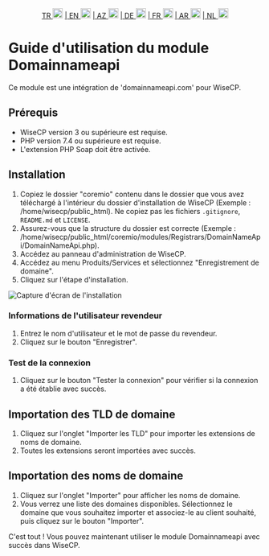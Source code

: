 <div align="center">  
  <a href="README.md"   >   TR <img style="padding-top: 8px" src="https://raw.githubusercontent.com/yammadev/flag-icons/master/png/TR.png" alt="TR" height="20" /></a>  
  <a href="README-EN.md"> | EN <img style="padding-top: 8px" src="https://raw.githubusercontent.com/yammadev/flag-icons/master/png/US.png" alt="EN" height="20" /></a>  
  <a href="README-AZ.md"> | AZ <img style="padding-top: 8px" src="https://raw.githubusercontent.com/yammadev/flag-icons/master/png/AZ.png" alt="AZ" height="20" /></a>  
  <a href="README-DE.md"> | DE <img style="padding-top: 8px" src="https://raw.githubusercontent.com/yammadev/flag-icons/master/png/DE.png" alt="DE" height="20" /></a>  
  <a href="README-FR.md"> | FR <img style="padding-top: 8px" src="https://raw.githubusercontent.com/yammadev/flag-icons/master/png/FR.png" alt="FR" height="20" /></a>  
  <a href="README-AR.md"> | AR <img style="padding-top: 8px" src="https://raw.githubusercontent.com/yammadev/flag-icons/master/png/AR.png" alt="AR" height="20" /></a>  
  <a href="README-NL.md"> | NL <img style="padding-top: 8px" src="https://raw.githubusercontent.com/yammadev/flag-icons/master/png/NL.png" alt="NL" height="20" /></a>  
</div>

# Guide d'utilisation du module Domainnameapi

Ce module est une intégration de 'domainnameapi.com' pour WiseCP.


## Prérequis

- WiseCP version 3 ou supérieure est requise.
- PHP version 7.4 ou supérieure est requise.
- L'extension PHP Soap doit être activée.

## Installation

1. Copiez le dossier "coremio" contenu dans le dossier que vous avez téléchargé à l'intérieur du dossier d'installation de WiseCP (Exemple : /home/wisecp/public_html). Ne copiez pas les fichiers `.gitignore`, `README.md` et `LICENSE`.
2. Assurez-vous que la structure du dossier est correcte (Exemple : /home/wisecp/public_html/coremio/modules/Registrars/DomainNameApi/DomainNameApi.php).
3. Accédez au panneau d'administration de WiseCP.
4. Accédez au menu Produits/Services et sélectionnez "Enregistrement de domaine".
5. Cliquez sur l'étape d'installation.

![Capture d'écran de l'installation](https://github.com/domainreseller/wisecp-dna/assets/118720541/0cc8cca1-980e-4ae2-928a-28a809da87eb)

### Informations de l'utilisateur revendeur

1. Entrez le nom d'utilisateur et le mot de passe du revendeur.
2. Cliquez sur le bouton "Enregistrer".

### Test de la connexion

1. Cliquez sur le bouton "Tester la connexion" pour vérifier si la connexion a été établie avec succès.

## Importation des TLD de domaine

1. Cliquez sur l'onglet "Importer les TLD" pour importer les extensions de noms de domaine.
2. Toutes les extensions seront importées avec succès.

## Importation des noms de domaine

1. Cliquez sur l'onglet "Importer" pour afficher les noms de domaine.
2. Vous verrez une liste des domaines disponibles. Sélectionnez le domaine que vous souhaitez importer et associez-le au client souhaité, puis cliquez sur le bouton "Importer".

C'est tout ! Vous pouvez maintenant utiliser le module Domainnameapi avec succès dans WiseCP.
